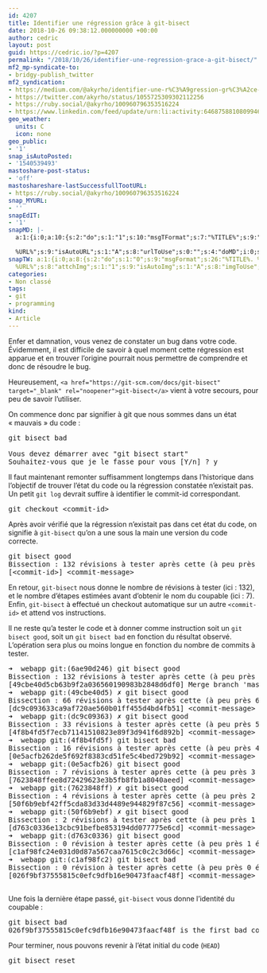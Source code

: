 ```yaml
---
id: 4207
title: Identifier une régression grâce à git-bisect
date: 2018-10-26 09:38:12.000000000 +00:00
author: cedric
layout: post
guid: https://cedric.io/?p=4207
permalink: "/2018/10/26/identifier-une-regression-grace-a-git-bisect/"
mf2_mp-syndicate-to:
- bridgy-publish_twitter
mf2_syndication:
- https://medium.com/@akyrho/identifier-une-r%C3%A9gression-gr%C3%A2ce-%C3%A0-git-bisect-16656bdd65c5
- https://twitter.com/akyrho/status/1055725309302112256
- https://ruby.social/@akyrho/100960796353516224
- https://www.linkedin.com/feed/update/urn:li:activity:6468758810809946112/
geo_weather:
  units: C
  icon: none
geo_public:
- '1'
snap_isAutoPosted:
- '1540539493'
mastoshare-post-status:
- 'off'
mastoshareshare-lastSuccessfullTootURL:
- https://ruby.social/@akyrho/100960796353516224
snap_MYURL:
- ''
snapEdIT:
- '1'
snapMD: |-
  a:1:{i:0;a:10:{s:2:"do";s:1:"1";s:10:"msgTFormat";s:7:"%TITLE%";s:9:"msgFormat";s:19:"%FULLTEXT%

  %URL%";s:9:"isAutoURL";s:1:"A";s:8:"urlToUse";s:0:"";s:4:"doMD";i:0;s:8:"isPosted";s:1:"1";s:4:"pgID";s:12:"16656bdd65c5";s:7:"postURL";s:99:"https://medium.com/@akyrho/identifier-une-r%C3%A9gression-gr%C3%A2ce-%C3%A0-git-bisect-16656bdd65c5";s:5:"pDate";s:19:"2018-10-26 07:39:23";}}"
snapTW: a:1:{i:0;a:8:{s:2:"do";s:1:"0";s:9:"msgFormat";s:26:"%TITLE%. %EXCERPT% -
  %URL%";s:8:"attchImg";s:1:"1";s:9:"isAutoImg";s:1:"A";s:8:"imgToUse";s:0:"";s:9:"isAutoURL";s:1:"A";s:8:"urlToUse";s:0:"";s:4:"doTW";i:0;}}
categories:
- Non classé
tags:
- git
- programming
kind:
- Article
---
```

Enfer et damnation, vous venez de constater un bug dans votre code. Évidemment, il est difficile de savoir à quel moment cette régression est apparue et en trouver l&rsquo;origine pourrait nous permettre de comprendre et donc de résoudre le bug.

Heureusement, `<a href="https://git-scm.com/docs/git-bisect" target="_blank" rel="noopener">git-bisect</a>` vient à votre secours, pour peu de savoir l&rsquo;utiliser.

On commence donc par signifier à git que nous sommes dans un état « mauvais » du code :

<pre>git bisect bad

Vous devez démarrer avec "git bisect start"
Souhaitez-vous que je le fasse pour vous [Y/n] ? y</pre>

Il faut maintenant remonter suffisamment longtemps dans l&rsquo;historique dans l&rsquo;objectif de trouver l&rsquo;état du code ou la régression constatée n&rsquo;existait pas. Un petit `git log` devrait suffire à identifier le commit-id correspondant.

<pre>git checkout &lt;commit-id&gt;</pre>

Après avoir vérifié que la régression n&rsquo;existait pas dans cet état du code, on signifie à `git-bisect` qu&rsquo;on a une sous la main une version du code correcte.

<pre>git bisect good
Bissection : 132 révisions à tester après cette (à peu près 7 étapes)
[&lt;commit-id&gt;] &lt;commit-message&gt;
</pre>

En retour, `git-bisect` nous donne le nombre de révisions à tester (ici : 132), et le nombre d&rsquo;étapes estimées avant d&rsquo;obtenir le nom du coupable (ici : 7). Enfin, `git-bisect` à effectué un checkout automatique sur un autre `<commit-id>` et attend vos instructions.

Il ne reste qu&rsquo;a tester le code et à donner comme instruction soit un `git bisect good`, soit un `git bisect bad` en fonction du résultat observé. L&rsquo;opération sera plus ou moins longue en fonction du nombre de commits à tester.

<pre>➜  webapp git:(6ae90d246) git bisect good
Bissection : 132 révisions à tester après cette (à peu près 7 étapes)
[49cbe40d5cb63b9f2a036560190983b2848d6df0] Merge branch 'master' into deploy/staging
➜  webapp git:(49cbe40d5) ✗ git bisect good
Bissection : 66 révisions à tester après cette (à peu près 6 étapes)
[dc9c093633ca9af720ae560b01ff455d4bd4fb51] &lt;commit-message&gt;
➜  webapp git:(dc9c09363) ✗ git bisect good
Bissection : 33 révisions à tester après cette (à peu près 5 étapes)
[4f8b4fd5f7ecb71141510823e89f3d941f6d892b] &lt;commit-message&gt;
➜  webapp git:(4f8b4fd5f) git bisect bad                                       
Bissection : 16 révisions à tester après cette (à peu près 4 étapes)
[0e5acfb262de5f692f8383cd51fe5c4bed729b92] &lt;commit-message&gt;
➜  webapp git:(0e5acfb26) git bisect good
Bissection : 7 révisions à tester après cette (à peu près 3 étapes)
[7623848ffee8d72429623e3b5fb8fb1a8040aeed] &lt;commit-message&gt;
➜  webapp git:(7623848ff) ✗ git bisect good
Bissection : 4 révisions à tester après cette (à peu près 2 étapes)
[50f6b9ebf42ff5cda83d33d4489e944829f87c56] &lt;commit-message&gt;
➜  webapp git:(50f6b9ebf) ✗ git bisect good
Bissection : 2 révisions à tester après cette (à peu près 1 étape)
[d763c0336e13cbc91befbe853194dd077775e6cd] &lt;commit-message&gt;
➜  webapp git:(d763c0336) git bisect good
Bissection : 0 révision à tester après cette (à peu près 1 étape)
[c1af98fc24e031d0d87a567caa7615c0c2c3d66c] &lt;commit-message&gt;
➜  webapp git:(c1af98fc2) git bisect bad 
Bissection : 0 révision à tester après cette (à peu près 0 étape)
[026f9bf37555815c0efc9dfb16e90473faacf48f] &lt;commit-message&gt;

</pre>

Une fois la dernière étape passé, `git-bisect` vous donne l&rsquo;identité du coupable :

<pre>git bisect bad
026f9bf37555815c0efc9dfb16e90473faacf48f is the first bad commit
</pre>

Pour terminer, nous pouvons revenir à l&rsquo;état initial du code (`HEAD`)

<pre>git bisect reset</pre>